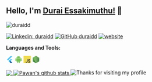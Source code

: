 ## Hello, I'm [Durai Essakimuthu!](https://duraidd.github.io/myprofile/) 👋

<p align="left"> <img src="https://komarev.com/ghpvc/?username=duraidd&label=Views&color=blue&style=plastic" alt="duraidd" /> </p>

<!-- [![Twitter: Ganesh_jdev](https://img.shields.io/twitter/follow/Ganesh_jdev?style=social)](https://twitter.com/Ganesh_jdev) -->

[![Linkedin: duraidd](https://img.shields.io/badge/durai-dd-blue?style=flat-square&logo=Linkedin&logoColor=white&link=https://www.linkedin.com/in/durai-dd/)](https://www.linkedin.com/in/durai-dd/)
[![GitHub duraidd](https://img.shields.io/github/followers/duraidd?label=follow&style=social)](https://github.com/duraidd)
[![website](https://img.shields.io/badge/PortfolioWebsite-duraidd.profile-2648ff?style=flat-square&logo=google-chrome)](https://duraidd.github.io/myprofile/)

**Languages and Tools:**

<code><img height="20" src="https://raw.githubusercontent.com/github/explore/80688e429a7d4ef2fca1e82350fe8e3517d3494d/topics/flutter/flutter.png"></code>
<code><img height="20" src="https://raw.githubusercontent.com/github/explore/80688e429a7d4ef2fca1e82350fe8e3517d3494d/topics/android/android.png"></code>
<code><img height="20" src="https://raw.githubusercontent.com/github/explore/80688e429a7d4ef2fca1e82350fe8e3517d3494d/topics/javascript/javascript.png"></code>
<code><img height="20" src="https://raw.githubusercontent.com/github/explore/80688e429a7d4ef2fca1e82350fe8e3517d3494d/topics/nodejs/nodejs.png"></code>

<a href="https://github.com/duraidd">
  <img align="center" src="https://github-readme-stats.vercel.app/api/top-langs/?username=duraidd&theme=light&hide_langs_below=1" />
</a>

<a href="https://github.com/duraidd">
 <img align="center" src="https://github-readme-stats.vercel.app/api?username=duraidd&show_icons=true&theme=light&line_height=27" alt="Pawan's github stats"/>
</a>

<!-- <a href="https://github.com/duraidd/my_shop">
 <img align="center" src="https://github-readme-stats.vercel.app/api/pin/?username=duraidd&repo=my_shop&theme=light" />
</a> -->

<img height="50" alt="Thanks for visiting my profile" width="100%" src="https://user-images.githubusercontent.com/51211116/152750260-19bbc6ed-191b-4c36-a498-23066ceb9f66.svg" />
